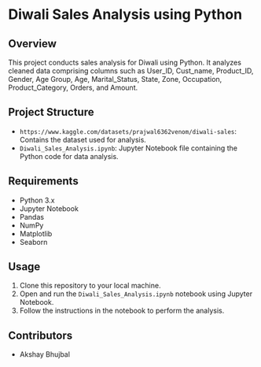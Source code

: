 # Diwali Sales Analysis using Python

## Overview
This project conducts sales analysis for Diwali using Python. It analyzes cleaned data comprising columns such as User_ID, Cust_name, Product_ID, Gender, Age Group, Age, Marital_Status, State, Zone, Occupation, Product_Category, Orders, and Amount.

## Project Structure
- `https://www.kaggle.com/datasets/prajwal6362venom/diwali-sales`: Contains the dataset used for analysis.
- `Diwali_Sales_Analysis.ipynb`: Jupyter Notebook file containing the Python code for data analysis.

## Requirements
- Python 3.x
- Jupyter Notebook
- Pandas
- NumPy
- Matplotlib
- Seaborn

## Usage
1. Clone this repository to your local machine.
2. Open and run the `Diwali_Sales_Analysis.ipynb` notebook using Jupyter Notebook.
3. Follow the instructions in the notebook to perform the analysis.

## Contributors
- Akshay Bhujbal


